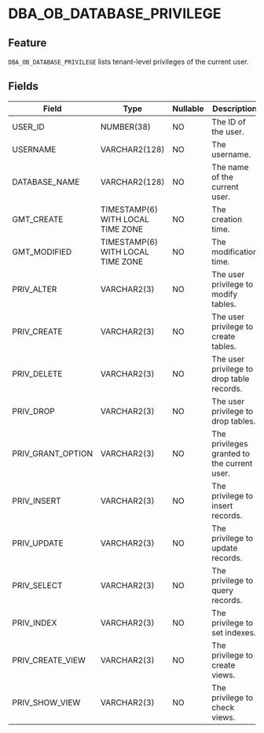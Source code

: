 # DBA_OB_DATABASE_PRIVILEGE

## Feature

`DBA_OB_DATABASE_PRIVILEGE` lists tenant-level privileges of the current user.

## Fields

| Field | Type | Nullable | Description |
|-------------------|-----------------------------------|------|-----|
| USER_ID | NUMBER(38) | NO | The ID of the user. |
| USERNAME | VARCHAR2(128) | NO | The username. |
| DATABASE_NAME | VARCHAR2(128) | NO | The name of the current user. |
| GMT_CREATE | TIMESTAMP(6) WITH LOCAL TIME ZONE | NO | The creation time. |
| GMT_MODIFIED | TIMESTAMP(6) WITH LOCAL TIME ZONE | NO | The modification time. |
| PRIV_ALTER | VARCHAR2(3) | NO | The user privilege to modify tables. |
| PRIV_CREATE | VARCHAR2(3) | NO | The user privilege to create tables. |
| PRIV_DELETE | VARCHAR2(3) | NO | The user privilege to drop table records. |
| PRIV_DROP | VARCHAR2(3) | NO | The user privilege to drop tables. |
| PRIV_GRANT_OPTION | VARCHAR2(3) | NO | The privileges granted to the current user. |
| PRIV_INSERT | VARCHAR2(3) | NO | The privilege to insert records. |
| PRIV_UPDATE | VARCHAR2(3) | NO | The privilege to update records. |
| PRIV_SELECT | VARCHAR2(3) | NO | The privilege to query records. |
| PRIV_INDEX | VARCHAR2(3) | NO | The privilege to set indexes. |
| PRIV_CREATE_VIEW | VARCHAR2(3) | NO | The privilege to create views. |
| PRIV_SHOW_VIEW | VARCHAR2(3) | NO | The privilege to check views. |
